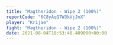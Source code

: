 ```yaml
---
title: "Magtheridon - Wipe 2 (100%)"
reportCode: "6C8yAqQ7W3kVjJnX"
player: "Krijae"
fight: "Magtheridon - Wipe 2 (100%)"
date: 2021-08-04T18:53:40.409000+00:00
---
```

